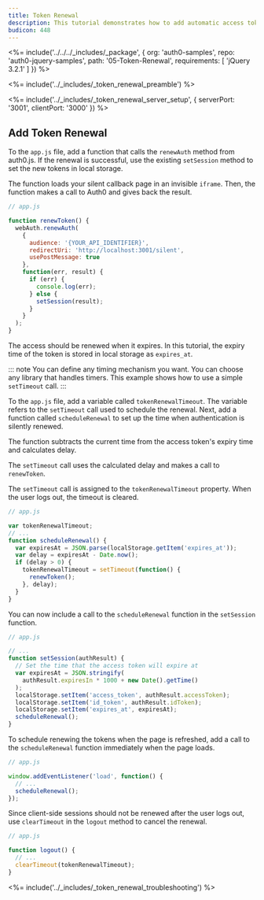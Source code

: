 ```yaml
---
title: Token Renewal
description: This tutorial demonstrates how to add automatic access token renewal to an application with Auth0
budicon: 448
---
```


<%= include('../../../_includes/_package', {
  org: 'auth0-samples',
  repo: 'auth0-jquery-samples',
  path: '05-Token-Renewal',
  requirements: [
    'jQuery 3.2.1'
  ]
}) %>

<%= include('../_includes/_token_renewal_preamble') %>

<%= include('../_includes/_token_renewal_server_setup', { serverPort: '3001', clientPort: '3000' }) %>

## Add Token Renewal

To the `app.js` file, add a function that calls the `renewAuth` method from auth0.js. If the renewal is successful, use the existing `setSession` method to set the new tokens in local storage.

The function loads your silent callback page in an invisible `iframe`. Then, the function makes a call to Auth0 and gives back the result.

```js
// app.js

function renewToken() {
  webAuth.renewAuth(
    {
      audience: '{YOUR_API_IDENTIFIER}',
      redirectUri: 'http://localhost:3001/silent',
      usePostMessage: true
    },
    function(err, result) {
      if (err) {
        console.log(err);
      } else {
        setSession(result);
      }
    }
  );
}
```

The access should be renewed when it expires. In this tutorial, the expiry time of the token is stored in local storage as `expires_at`. 

::: note
You can define any timing mechanism you want. You can choose any library that handles timers. This example shows how to use a simple `setTimeout` call. 
:::

To the `app.js` file, add a variable called `tokenRenewalTimeout`. The variable refers to the `setTimeout` call used to schedule the renewal. Next, add a function called `scheduleRenewal` to set up the time when authentication is silently renewed.

The function subtracts the current time from the access token's expiry time and calculates delay. 

The `setTimeout` call uses the calculated delay and makes a call to `renewToken`. 

The `setTimeout` call is assigned to the `tokenRenewalTimeout` property. When the user logs out, the timeout is cleared. 

```js
// app.js

var tokenRenewalTimeout;
// ...
function scheduleRenewal() {
  var expiresAt = JSON.parse(localStorage.getItem('expires_at'));
  var delay = expiresAt - Date.now();
  if (delay > 0) {
    tokenRenewalTimeout = setTimeout(function() {
      renewToken();
    }, delay);
  }
}
```

You can now include a call to the `scheduleRenewal` function in the `setSession` function.

```js
// app.js

// ...
function setSession(authResult) {
  // Set the time that the access token will expire at
  var expiresAt = JSON.stringify(
    authResult.expiresIn * 1000 + new Date().getTime()
  );
  localStorage.setItem('access_token', authResult.accessToken);
  localStorage.setItem('id_token', authResult.idToken);
  localStorage.setItem('expires_at', expiresAt);
  scheduleRenewal();
}
```

To schedule renewing the tokens when the page is refreshed, add a call to the `scheduleRenewal` function immediately when the page loads.

```js
// app.js

window.addEventListener('load', function() {
  // ...
  scheduleRenewal();
});
```

Since client-side sessions should not be renewed after the user logs out, use `clearTimeout` in the `logout` method to cancel the renewal.

```js
// app.js

function logout() {
  // ...
  clearTimeout(tokenRenewalTimeout);
}
```

<%= include('../_includes/_token_renewal_troubleshooting') %>